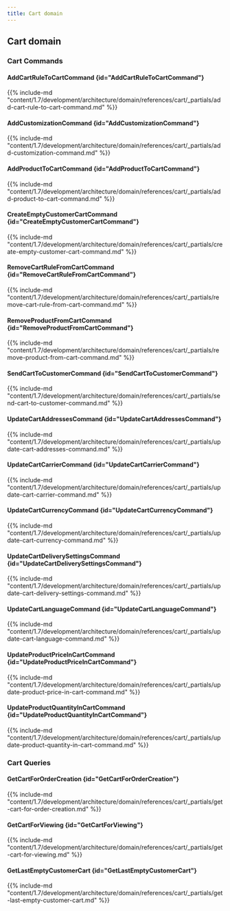 ```yaml
---
title: Cart domain
---
```


## Cart domain

### Cart Commands

#### AddCartRuleToCartCommand {id="AddCartRuleToCartCommand"}

{{%  include-md "content/1.7/development/architecture/domain/references/cart/_partials/add-cart-rule-to-cart-command.md" %}}
#### AddCustomizationCommand {id="AddCustomizationCommand"}

{{%  include-md "content/1.7/development/architecture/domain/references/cart/_partials/add-customization-command.md" %}}
#### AddProductToCartCommand {id="AddProductToCartCommand"}

{{%  include-md "content/1.7/development/architecture/domain/references/cart/_partials/add-product-to-cart-command.md" %}}
#### CreateEmptyCustomerCartCommand {id="CreateEmptyCustomerCartCommand"}

{{%  include-md "content/1.7/development/architecture/domain/references/cart/_partials/create-empty-customer-cart-command.md" %}}
#### RemoveCartRuleFromCartCommand {id="RemoveCartRuleFromCartCommand"}

{{%  include-md "content/1.7/development/architecture/domain/references/cart/_partials/remove-cart-rule-from-cart-command.md" %}}
#### RemoveProductFromCartCommand {id="RemoveProductFromCartCommand"}

{{%  include-md "content/1.7/development/architecture/domain/references/cart/_partials/remove-product-from-cart-command.md" %}}
#### SendCartToCustomerCommand {id="SendCartToCustomerCommand"}

{{%  include-md "content/1.7/development/architecture/domain/references/cart/_partials/send-cart-to-customer-command.md" %}}
#### UpdateCartAddressesCommand {id="UpdateCartAddressesCommand"}

{{%  include-md "content/1.7/development/architecture/domain/references/cart/_partials/update-cart-addresses-command.md" %}}
#### UpdateCartCarrierCommand {id="UpdateCartCarrierCommand"}

{{%  include-md "content/1.7/development/architecture/domain/references/cart/_partials/update-cart-carrier-command.md" %}}
#### UpdateCartCurrencyCommand {id="UpdateCartCurrencyCommand"}

{{%  include-md "content/1.7/development/architecture/domain/references/cart/_partials/update-cart-currency-command.md" %}}
#### UpdateCartDeliverySettingsCommand {id="UpdateCartDeliverySettingsCommand"}

{{%  include-md "content/1.7/development/architecture/domain/references/cart/_partials/update-cart-delivery-settings-command.md" %}}
#### UpdateCartLanguageCommand {id="UpdateCartLanguageCommand"}

{{%  include-md "content/1.7/development/architecture/domain/references/cart/_partials/update-cart-language-command.md" %}}
#### UpdateProductPriceInCartCommand {id="UpdateProductPriceInCartCommand"}

{{%  include-md "content/1.7/development/architecture/domain/references/cart/_partials/update-product-price-in-cart-command.md" %}}
#### UpdateProductQuantityInCartCommand {id="UpdateProductQuantityInCartCommand"}

{{%  include-md "content/1.7/development/architecture/domain/references/cart/_partials/update-product-quantity-in-cart-command.md" %}}

### Cart Queries

#### GetCartForOrderCreation {id="GetCartForOrderCreation"}

{{%  include-md "content/1.7/development/architecture/domain/references/cart/_partials/get-cart-for-order-creation.md" %}}
#### GetCartForViewing {id="GetCartForViewing"}

{{%  include-md "content/1.7/development/architecture/domain/references/cart/_partials/get-cart-for-viewing.md" %}}
#### GetLastEmptyCustomerCart {id="GetLastEmptyCustomerCart"}

{{%  include-md "content/1.7/development/architecture/domain/references/cart/_partials/get-last-empty-customer-cart.md" %}}
